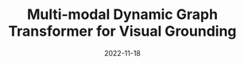 ---
title: "Multi-modal Dynamic Graph Transformer for Visual Grounding"
collection: publications
category: conferences
permalink: /publication/2022-11-18-cvpr
authors: "Chen, Sijia and Li, Baochun"
#excerpt: 'This paper is about fixing template issue #693.'
date: 2022-11-18
venue: 'IEEE Conference on Computer Vision and Pattern Recognition'
abbreviate_venue: 'CVPR'
confRank: "A"
paperurl: 'https://openaccess.thecvf.com/content/CVPR2022/papers/Chen_Multi-Modal_Dynamic_Graph_Transformer_for_Visual_Grounding_CVPR_2022_paper.pdf'
confurl: "https://cvpr2022.thecvf.com/" 
code: "https://github.com/iQua/vgbase"
#citation: 'Your Name, You. (2024). &quot;Paper Title Number 3.&quot; <i>IEEE Global Communications Conference</i>. 1(3).'
---